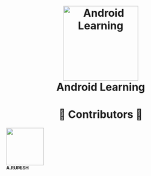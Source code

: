 <h1 align="center">
  <br>
  <img src="https://raw.githubusercontent.com/rupesh1310/Android/master/images/android-svgrepo-com.svg?token=AHJGSMWNOVIUWJWNKSET2AC6VI24O" alt="Android Learning" width="200"></a>
  <br>
  Android Learning
  <br>
</h1>





<h1 align="center"> ️💚️ Contributors 💚 </h1>

<!-- ALL-CONTRIBUTORS-LIST:START - Do not remove or modify this section -->
<!-- prettier-ignore -->
[<img src="https://avatars1.githubusercontent.com/u/30566706?s=460&u=fa66403c14af5eafd23a330aee2b3864ed35c9c9&v=4" width="100px;"/><br /><sub><b>A.RUPESH</b></sub>](https://github.com/rupesh1310)<br />

